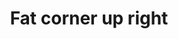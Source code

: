 ---
title: Fat corner up right
tags: ["fat", "corner", "up", "right", "direction", "pointing", "movement"]
icon: fat-corner-up-right
svg: '<svg xmlns="http://www.w3.org/2000/svg" width="24" height="24" fill="none" viewBox="0 0 24 24" stroke-width="1.5" stroke-linecap="round" stroke-linejoin="round" stroke="currentColor"><path d="M3 19.923q3.303-4.216 5.866-4.785 2.564-.569 4.88-.172V20L21 11.786 13.747 4v4.784Q9.46 8.82 6.46 12T3 19.923"/></svg>'
---